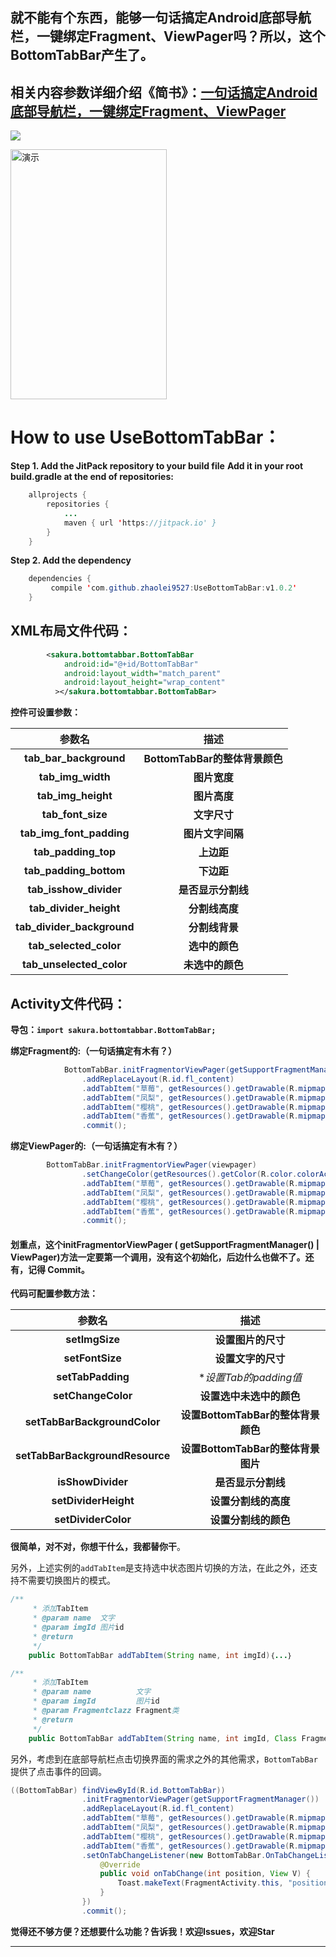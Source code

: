 
## 就不能有个东西，能够一句话搞定Android底部导航栏，一键绑定Fragment、ViewPager吗？所以，这个BottomTabBar产生了。

## 相关内容参数详细介绍《简书》：[一句话搞定Android底部导航栏，一键绑定Fragment、ViewPager](https://github.com/zhaolei9527/UseBottomTabBar)

![](https://img.shields.io/badge/Version-1.0.2-brightgreen.svg)

<img src="https://github.com/zhaolei9527/UseBottomTabBar/blob/master/sample/src/main/res/drawable/5124923-4fbc8113a029953a.gif" width = "250" height = "400" alt="演示" align=center />

# How to use UseBottomTabBar：
**Step 1. Add the JitPack repository to your build file**
**Add it in your root build.gradle at the end of repositories:**
```java
	allprojects {
		repositories {
			...
			maven { url 'https://jitpack.io' }
		}
	}
```
**Step 2. Add the dependency**
```java
	dependencies {
	     compile 'com.github.zhaolei9527:UseBottomTabBar:v1.0.2'
	}
```

## XML布局文件代码：

```xml
        <sakura.bottomtabbar.BottomTabBar
            android:id="@+id/BottomTabBar"
            android:layout_width="match_parent"
            android:layout_height="wrap_content"
          ></sakura.bottomtabbar.BottomTabBar>
```

**控件可设置参数：**

| 参数名 | 描述 |
|:-------------:|:-------------:|
| **tab_bar_background** | **BottomTabBar的整体背景颜色** |
| **tab_img_width** | **图片宽度** |
| **tab_img_height** | **图片高度** |
| **tab_font_size** | **文字尺寸** |
| **tab_img_font_padding** | **图片文字间隔** |
| **tab_padding_top** | **上边距** |
| **tab_padding_bottom** | **下边距** |
| **tab_isshow_divider** | **是否显示分割线** |
| **tab_divider_height** | **分割线高度** |
| **tab_divider_background** | **分割线背景** |
| **tab_selected_color** | **选中的颜色** |
| **tab_unselected_color** | **未选中的颜色** |

## Activity文件代码：
**导包：`import sakura.bottomtabbar.BottomTabBar;`**

**绑定Fragment的:（一句话搞定有木有？）**
```java 
            BottomTabBar.initFragmentorViewPager(getSupportFragmentManager())
                .addReplaceLayout(R.id.fl_content)
                .addTabItem("草莓", getResources().getDrawable(R.mipmap.icon01), getResources().getDrawable(R.mipmap.icon_round), FragmentA.class)
                .addTabItem("凤梨", getResources().getDrawable(R.mipmap.icon02), getResources().getDrawable(R.mipmap.icon_round), FragmentB.class)
                .addTabItem("樱桃", getResources().getDrawable(R.mipmap.icon03), getResources().getDrawable(R.mipmap.icon_round), FragmentC.class)
                .addTabItem("香蕉", getResources().getDrawable(R.mipmap.icon04), getResources().getDrawable(R.mipmap.icon_round), FragmentD.class)
                .commit();
```
**绑定ViewPager的:（一句话搞定有木有？）**
```java
        BottomTabBar.initFragmentorViewPager(viewpager)
                .setChangeColor(getResources().getColor(R.color.colorAccent), getResources().getColor(R.color.colorPrimary))
                .addTabItem("草莓", getResources().getDrawable(R.mipmap.icon01), getResources().getDrawable(R.mipmap.icon_round))
                .addTabItem("凤梨", getResources().getDrawable(R.mipmap.icon02), getResources().getDrawable(R.mipmap.icon_round))
                .addTabItem("樱桃", getResources().getDrawable(R.mipmap.icon03), getResources().getDrawable(R.mipmap.icon_round))
                .addTabItem("香蕉", getResources().getDrawable(R.mipmap.icon04), getResources().getDrawable(R.mipmap.icon_round))
                .commit(); 
```
#### 划重点，这个initFragmentorViewPager ( getSupportFragmentManager() | ViewPager)方法一定要第一个调用，没有这个初始化，后边什么也做不了。还有，记得 Commit。

**代码可配置参数方法：**

| 参数名 | 描述 |
|:-------------:|:-------------:|
| **setImgSize** | **设置图片的尺寸** |
| **setFontSize** | **设置文字的尺寸** |
| **setTabPadding** | **设置Tab的padding值* |
| **setChangeColor** | **设置选中未选中的颜色** |
| **setTabBarBackgroundColor** | **设置BottomTabBar的整体背景颜色** |
| **setTabBarBackgroundResource** | **设置BottomTabBar的整体背景图片** |
| **isShowDivider** | **是否显示分割线** |
| **setDividerHeight** | **设置分割线的高度** |
| **setDividerColor** | **设置分割线的颜色** |

**很简单，对不对，你想干什么，我都替你干**。

另外，上述实例的`addTabItem`是支持选中状态图片切换的方法，在此之外，还支持不需要切换图片的模式。
```java
/**
     * 添加TabItem
     * @param name  文字
     * @param imgId 图片id
     * @return
     */
    public BottomTabBar addTabItem(String name, int imgId)｛...｝

/**
     * 添加TabItem
     * @param name          文字
     * @param imgId         图片id
     * @param Fragmentclazz Fragment类
     * @return
     */
    public BottomTabBar addTabItem(String name, int imgId, Class Fragmentclazz)｛...｝
```

另外，考虑到在底部导航栏点击切换界面的需求之外的其他需求，`BottomTabBar `提供了点击事件的回调。
```java
((BottomTabBar) findViewById(R.id.BottomTabBar))
                .initFragmentorViewPager(getSupportFragmentManager())
                .addReplaceLayout(R.id.fl_content)
                .addTabItem("草莓", getResources().getDrawable(R.mipmap.icon01), getResources().getDrawable(R.mipmap.icon_round), FragmentA.class)
                .addTabItem("凤梨", getResources().getDrawable(R.mipmap.icon02), getResources().getDrawable(R.mipmap.icon_round), FragmentB.class)
                .addTabItem("樱桃", getResources().getDrawable(R.mipmap.icon03), getResources().getDrawable(R.mipmap.icon_round), FragmentC.class)
                .addTabItem("香蕉", getResources().getDrawable(R.mipmap.icon04), getResources().getDrawable(R.mipmap.icon_round), FragmentD.class)
                .setOnTabChangeListener(new BottomTabBar.OnTabChangeListener() {
                    @Override
                    public void onTabChange(int position, View V) {
                        Toast.makeText(FragmentActivity.this, "position:" + position, Toast.LENGTH_SHORT).show();
                    }
                })
                .commit();
```

**觉得还不够方便？还想要什么功能？告诉我！欢迎Issues，欢迎Star**

****


